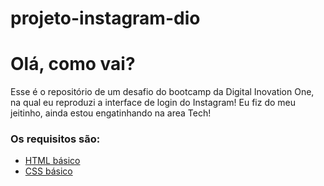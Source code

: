 # projeto-instagram-dio
# Olá, como vai?

Esse é o repositório de um desafio do bootcamp da Digital Inovation One, na qual eu reproduzi a interface de login do Instagram! 
Eu fiz do meu jeitinho, ainda estou engatinhando na area Tech!

### Os requisitos são:

* [HTML básico](https://www.w3schools.com/html/)
* [CSS básico](https://developer.mozilla.org/pt-BR/docs/Web/CSS)
